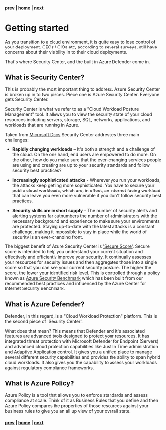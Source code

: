 #### [prev](./welcome.md) | [home](./welcome.md)  | [next](./take-aways.md)

# Getting started

As you transition to a cloud environment, it is quite easy to lose control of your deployment. CEOs / CIOs etc, according to several surveys, still have concerns about their visibility in to their cloud deployments.

That's where Security Center, and the built in Azure Defender come in.

## What is Security Center?

This is probably the most important thing to address. Azure Security Center is broken up in to two pieces. Piece one is Azure Security Center. Everyone gets Security Center. 

Security Center is what we refer to as a "Cloud Workload Posture Management" tool. It allows you to view the security state of your cloud resources including servers, storage, SQL, networks, applications, and workloads that are running in Azure.

Taken from [Microsoft Docs](https://docs.microsoft.com/en-us/azure/security-center/security-center-introduction) Security Center addresses three main challenges:

* **Rapidly changing workloads** – It's both a strength and a challenge of the cloud. On the one hand, end users are empowered to do more. On the other, how do you make sure that the ever-changing services people are using and creating are up to your security standards and follow security best practices?

* **Increasingly sophisticated attacks** - Wherever you run your workloads, the attacks keep getting more sophisticated. You have to secure your public cloud workloads, which are, in effect, an Internet facing workload that can leave you even more vulnerable if you don't follow security best practices.

* **Security skills are in short supply** - The number of security alerts and alerting systems far outnumbers the number of administrators with the necessary background and experience to make sure your environments are protected. Staying up-to-date with the latest attacks is a constant challenge, making it impossible to stay in place while the world of security is an ever-changing front.

The biggest benefit of Azure Security Center is ['Secure Score'](https://docs.microsoft.com/en-us/azure/security-center/secure-score-security-controls#security-controls-and-their-recommendations). Secure score is intended to help you understand your current situation and effectively and efficiently improve your security. It continually assesses your resources for security issues and then aggregates those into a single score so that you can see your current security posture. The higher the score, the lower your identified risk level. This is controlled through a policy known as [Azure Security Benchmark](https://docs.microsoft.com/en-us/security/benchmark/azure/baselines/security-center-security-baseline?toc=/azure/security-center/TOC.json) which has been built from our recommended best practices and influenced by the Azure Center for Internet Security Benchmark.

## What is Azure Defender?

Defender, in this regard, is a "Cloud Workload Protection" platform. This is the second piece of 'Security Center'. 

What does that mean? This means that Defender and it's associated features are advanced tools designed to protect your resources. It has integrated threat protection with Microsoft Defender for Endpoint (Servers) and advanced cloud protection capabilities like Just In Time administration and Adaptive Application control. It gives you a unified place to manage several different security capabilities and provides the ability to span hybrid cloud workloads. It also gives you the capability to assess your workloads against regulatory compliance frameworks.

## What is Azure Policy?

Azure Policy is a tool that allows you to enforce standards and assess compliance at scale. Think of it as Business Rules that you define and then Azure Policy compares the properties of those resources against your business rules to give you an all up view of your overall state.

#### [prev](./welcome.md) | [home](./welcome.md)  | [next](./take-aways.md)
